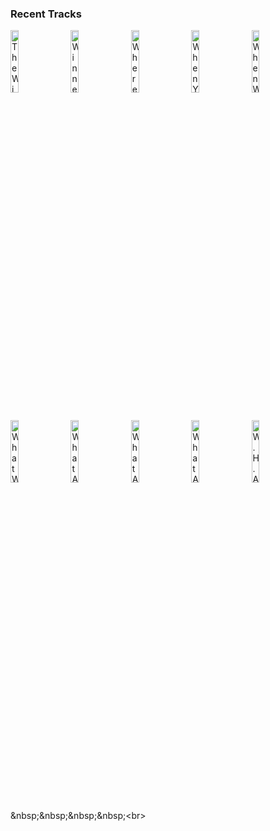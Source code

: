 ### Recent Tracks
[<img src='https://lastfm.freetls.fastly.net/i/u/300x300/929f961574d7444ac439f0da85c211ea.png' width='16%' height='16%' alt='The Winner Takes It All'>](https://www.last.fm/music/abba/_/the%2bwinner%2btakes%2bit%2ball)&nbsp;&nbsp;&nbsp;&nbsp;[<img src='https://lastfm.freetls.fastly.net/i/u/300x300/f483ed3e38130131c24f93deac7c167a.png' width='16%' height='16%' alt='Winnebago (feat. Quinn XCII & Daniel Wilson)'>](https://www.last.fm/music/gryffin/_/winnebago%2b%2528feat.%2bquinn%2bxcii%2b%2526%2bdaniel%2bwilson%2529)&nbsp;&nbsp;&nbsp;&nbsp;[<img src='https://lastfm.freetls.fastly.net/i/u/300x300/eecde0c08d6c8bdbe8424595efd8f9b5.png' width='16%' height='16%' alt='Wherever You Go'>](https://www.last.fm/music/sublime%2bwith%2brome/_/wherever%2byou%2bgo)&nbsp;&nbsp;&nbsp;&nbsp;[<img src='https://lastfm.freetls.fastly.net/i/u/300x300/f1e220a41609785a7ed4bc8cbf8cb509.png' width='16%' height='16%' alt='When You Lock Eyes'>](https://www.last.fm/music/rynn/_/when%2byou%2block%2beyes)&nbsp;&nbsp;&nbsp;&nbsp;[<img src='https://lastfm.freetls.fastly.net/i/u/300x300/d7122689fe7250d072f7b10d824f6ca9.png' width='16%' height='16%' alt='When We Were Young'>](https://www.last.fm/music/adele/_/when%2bwe%2bwere%2byoung)&nbsp;&nbsp;&nbsp;&nbsp;<br>[<img src='https://lastfm.freetls.fastly.net/i/u/300x300/bc2dca805edfac5da918210d4fe93718.png' width='16%' height='16%' alt='What We Live For'>](https://www.last.fm/music/american%2bauthors/_/what%2bwe%2blive%2bfor)&nbsp;&nbsp;&nbsp;&nbsp;[<img src='https://lastfm.freetls.fastly.net/i/u/300x300/2f8487731af6bd87fbb778596c7ff966.png' width='16%' height='16%' alt='What Are We Doing?'>](https://www.last.fm/music/egoism/_/what%2bare%2bwe%2bdoing%253f)&nbsp;&nbsp;&nbsp;&nbsp;[<img src='https://lastfm.freetls.fastly.net/i/u/300x300/2f8487731af6bd87fbb778596c7ff966.png' width='16%' height='16%' alt='What Are We Doing?'>](https://www.last.fm/music/egoism/_/what%2bare%2bwe%2bdoing%253f)&nbsp;&nbsp;&nbsp;&nbsp;[<img src='https://lastfm.freetls.fastly.net/i/u/300x300/0e770fdf936b589be478dd76e0029d91.png' width='16%' height='16%' alt='What Am I Becoming?'>](https://www.last.fm/music/pop%2betc/_/what%2bam%2bi%2bbecoming%253f)&nbsp;&nbsp;&nbsp;&nbsp;[<img src='https://lastfm.freetls.fastly.net/i/u/300x300/9827447520b813b6200ddc317eacb181.png' width='16%' height='16%' alt='W.H.A.T.'>](https://www.last.fm/music/trala/_/w.h.a.t.)&nbsp;&nbsp;&nbsp;&nbsp;<br>